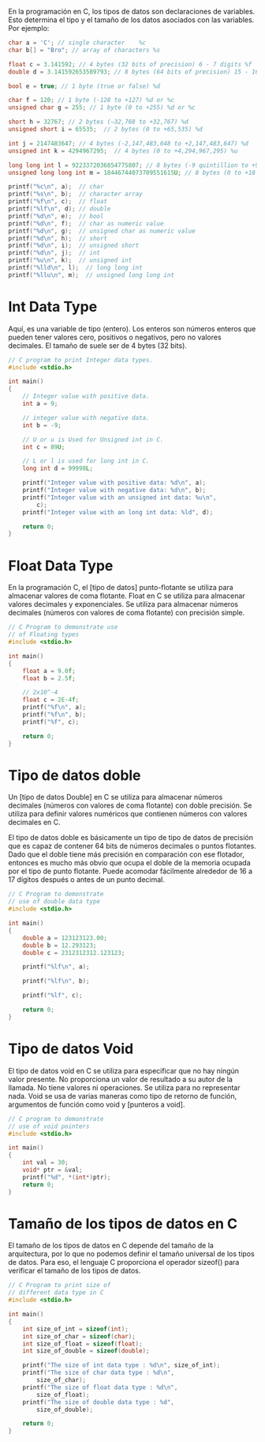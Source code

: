 En la programación en C, los tipos de datos son declaraciones de variables. Esto determina el tipo y el tamaño de los datos asociados con las variables. Por ejemplo:

```c
char a = 'C'; // single character    %c
char b[] = "Bro"; // array of characters %s  

float c = 3.141592; // 4 bytes (32 bits of precision) 6 - 7 digits %f
double d = 3.141592653589793; // 8 bytes (64 bits of precision) 15 - 16 digits %lf

bool e = true; // 1 byte (true or false) %d

char f = 120; // 1 byte (-128 to +127) %d or %c
unsigned char g = 255; // 1 byte (0 to +255) %d or %c

short h = 32767; // 2 bytes (−32,768 to +32,767) %d
unsigned short i = 65535;  // 2 bytes (0 to +65,535) %d

int j = 2147483647; // 4 bytes (-2,147,483,648 to +2,147,483,647) %d
unsigned int k = 4294967295;  // 4 bytes (0 to +4,294,967,295) %u

long long int l = 9223372036854775807; // 8 bytes (-9 quintillion to +9 quintillion) %lld
unsigned long long int m = 18446744073709551615U; // 8 bytes (0 to +18 quintillion) %llu

printf("%c\n", a);  // char
printf("%s\n", b);  // character array
printf("%f\n", c);  // float
printf("%lf\n", d); // double
printf("%d\n", e);  // bool
printf("%d\n", f);  // char as numeric value
printf("%d\n", g);  // unsigned char as numeric value
printf("%d\n", h);  // short
printf("%d\n", i);  // unsigned short
printf("%d\n", j);  // int
printf("%u\n", k);  // unsigned int
printf("%lld\n", l);  // long long int
printf("%llu\n", m);  // unsigned long long int
```
# Int Data Type
Aquí, es una variable de tipo (entero). Los enteros son números enteros que pueden tener valores cero, positivos o negativos, pero no valores decimales. El tamaño de suele ser de 4 bytes (32 bits). 

```c
// C program to print Integer data types.
#include <stdio.h>

int main()
{
	// Integer value with positive data.
	int a = 9;

	// integer value with negative data.
	int b = -9;

	// U or u is Used for Unsigned int in C.
	int c = 89U;

	// L or l is used for long int in C.
	long int d = 99998L;

	printf("Integer value with positive data: %d\n", a);
	printf("Integer value with negative data: %d\n", b);
	printf("Integer value with an unsigned int data: %u\n",
		c);
	printf("Integer value with an long int data: %ld", d);

	return 0;
}

```

# Float Data Type
En la programación C, el [tipo de datos] punto-flotante se utiliza para almacenar valores de coma flotante. Float en C se utiliza para almacenar valores decimales y exponenciales. Se utiliza para almacenar números decimales (números con valores de coma flotante) con precisión simple.

```c
// C Program to demonstrate use
// of Floating types
#include <stdio.h>

int main()
{
	float a = 9.0f;
	float b = 2.5f;

	// 2x10^-4
	float c = 2E-4f;
	printf("%f\n", a);
	printf("%f\n", b);
	printf("%f", c);

	return 0;
}
```
# Tipo de datos doble

Un [tipo de datos Double] en C se utiliza para almacenar números decimales (números con valores de coma flotante) con doble precisión. Se utiliza para definir valores numéricos que contienen números con valores decimales en C.

El tipo de datos doble es básicamente un tipo de tipo de datos de precisión que es capaz de contener 64 bits de números decimales o puntos flotantes. Dado que el doble tiene más precisión en comparación con ese flotador, entonces es mucho más obvio que ocupa el doble de la memoria ocupada por el tipo de punto flotante. Puede acomodar fácilmente alrededor de 16 a 17 dígitos después o antes de un punto decimal.

```c
// C Program to demonstrate
// use of double data type
#include <stdio.h>

int main()
{
	double a = 123123123.00;
	double b = 12.293123;
	double c = 2312312312.123123;

	printf("%lf\n", a);

	printf("%lf\n", b);

	printf("%lf", c);

	return 0;
}
```
# **Tipo de datos Void**

El tipo de datos void en C se utiliza para especificar que no hay ningún valor presente. No proporciona un valor de resultado a su autor de la llamada. No tiene valores ni operaciones. Se utiliza para no representar nada. Void se usa de varias maneras como tipo de retorno de función, argumentos de función como void y [punteros a void].

```c
// C program to demonstrate
// use of void pointers
#include <stdio.h>

int main()
{
	int val = 30;
	void* ptr = &val;
	printf("%d", *(int*)ptr);
	return 0;
}
```
# Tamaño de los tipos de datos en C

El tamaño de los tipos de datos en C depende del tamaño de la arquitectura, por lo que no podemos definir el tamaño universal de los tipos de datos. Para eso, el lenguaje C proporciona el operador sizeof() para verificar el tamaño de los tipos de datos.

```c
// C Program to print size of
// different data type in C
#include <stdio.h>

int main()
{
	int size_of_int = sizeof(int);
	int size_of_char = sizeof(char);
	int size_of_float = sizeof(float);
	int size_of_double = sizeof(double);

	printf("The size of int data type : %d\n", size_of_int);
	printf("The size of char data type : %d\n",
		size_of_char);
	printf("The size of float data type : %d\n",
		size_of_float);
	printf("The size of double data type : %d",
		size_of_double);

	return 0;
}
```


